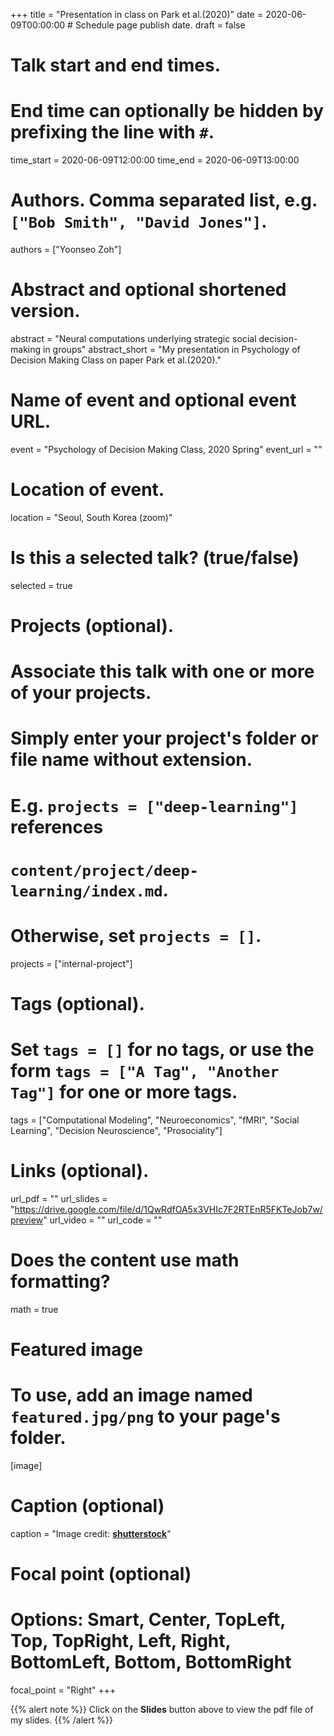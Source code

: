 +++
title = "Presentation in class on Park et al.(2020)"
date = 2020-06-09T00:00:00  # Schedule page publish date.
draft = false

# Talk start and end times.
#   End time can optionally be hidden by prefixing the line with `#`.
time_start = 2020-06-09T12:00:00
time_end = 2020-06-09T13:00:00

# Authors. Comma separated list, e.g. `["Bob Smith", "David Jones"]`.
authors = ["Yoonseo Zoh"]

# Abstract and optional shortened version.
abstract = "Neural computations underlying strategic social decision-making in groups"
abstract_short = "My presentation in Psychology of Decision Making Class on paper Park et al.(2020)."

# Name of event and optional event URL.
event = "Psychology of Decision Making Class, 2020 Spring"
event_url = ""

# Location of event.
location = "Seoul, South Korea (zoom)"

# Is this a selected talk? (true/false)
selected = true

# Projects (optional).
#   Associate this talk with one or more of your projects.
#   Simply enter your project's folder or file name without extension.
#   E.g. `projects = ["deep-learning"]` references 
#   `content/project/deep-learning/index.md`.
#   Otherwise, set `projects = []`.
projects = ["internal-project"]

# Tags (optional).
#   Set `tags = []` for no tags, or use the form `tags = ["A Tag", "Another Tag"]` for one or more tags.
tags = ["Computational Modeling", "Neuroeconomics", "fMRI", "Social Learning", "Decision Neuroscience", "Prosociality"]

# Links (optional).
url_pdf = ""
url_slides = "https://drive.google.com/file/d/1QwRdfOA5x3VHIc7F2RTEnR5FKTeJob7w/preview"
url_video = ""
url_code = ""

# Does the content use math formatting?
math = true

# Featured image
# To use, add an image named `featured.jpg/png` to your page's folder. 
[image]
  # Caption (optional)
  caption = "Image credit: [**shutterstock**](https://unsplash.com/photos/bzdhc5b3Bxs)"

  # Focal point (optional)
  # Options: Smart, Center, TopLeft, Top, TopRight, Left, Right, BottomLeft, Bottom, BottomRight
  focal_point = "Right"
+++

{{% alert note %}}
Click on the **Slides** button above to view the pdf file of my slides.
{{% /alert %}}

